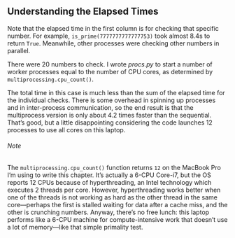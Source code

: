 ## Understanding the Elapsed Times

Note that the elapsed time in the first column is for checking that specific number. For example, `is_prime(7777777777777753)` took almost 8.4s to return `True`. Meanwhile, other processes were checking other numbers in parallel.

There were 20 numbers to check. I wrote _procs.py_ to start a number of worker processes equal to the number of CPU cores, as determined by `multiprocessing.cpu_count()`.

The total time in this case is much less than the sum of the elapsed time for the individual checks. There is some overhead in spinning up processes and in inter-process communication, so the end result is that the multiprocess version is only about 4.2 times faster than the sequential. That’s good, but a little disappointing considering the code launches 12 processes to use all cores on this laptop.

###### Note

The `multiprocessing.cpu_count()` function returns `12` on the MacBook Pro I’m using to write this chapter. It’s actually a 6-CPU Core-i7, but the OS reports 12 CPUs because of hyperthreading, an Intel technology which executes 2 threads per core. However, hyperthreading works better when one of the threads is not working as hard as the other thread in the same core—perhaps the first is stalled waiting for data after a cache miss, and the other is crunching numbers. Anyway, there’s no free lunch: this laptop performs like a 6-CPU machine for compute-intensive work that doesn’t use a lot of memory—like that simple primality test.